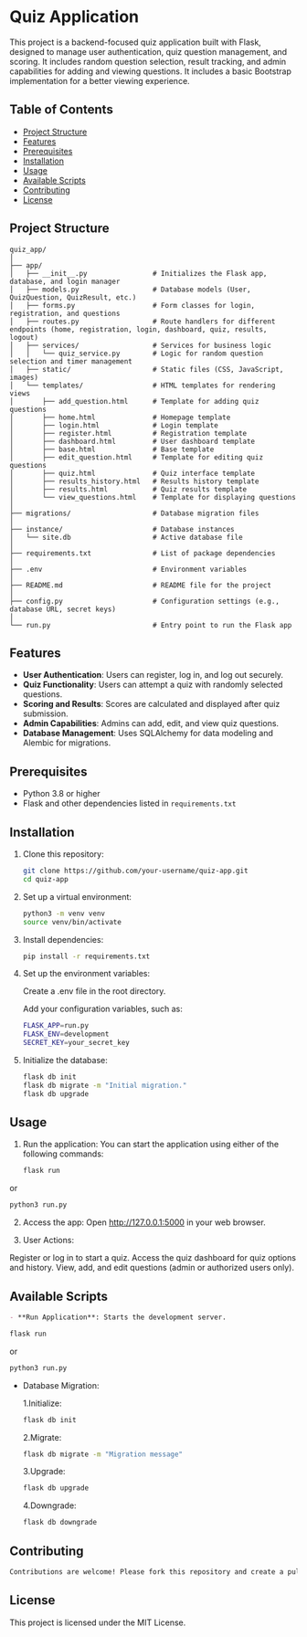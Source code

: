 # Quiz Application

This project is a backend-focused quiz application built with Flask, designed to manage user authentication, quiz question management, and scoring. It includes random question selection, result tracking, and admin capabilities for adding and viewing questions. It includes a basic Bootstrap implementation for a better viewing experience.

## Table of Contents
- [Project Structure](#project-structure)
- [Features](#features)
- [Prerequisites](#prerequisites)
- [Installation](#installation)
- [Usage](#usage)
- [Available Scripts](#available-scripts)
- [Contributing](#contributing)
- [License](#license)

## Project Structure

```plaintext
quiz_app/
│
├── app/
│   ├── __init__.py                # Initializes the Flask app, database, and login manager
│   ├── models.py                  # Database models (User, QuizQuestion, QuizResult, etc.)
│   ├── forms.py                   # Form classes for login, registration, and questions
│   ├── routes.py                  # Route handlers for different endpoints (home, registration, login, dashboard, quiz, results, logout)
│   ├── services/                  # Services for business logic
│   │   └── quiz_service.py        # Logic for random question selection and timer management
│   ├── static/                    # Static files (CSS, JavaScript, images)
│   └── templates/                 # HTML templates for rendering views
│       ├── add_question.html      # Template for adding quiz questions
│       ├── home.html              # Homepage template
│       ├── login.html             # Login template
│       ├── register.html          # Registration template
│       ├── dashboard.html         # User dashboard template
│       ├── base.html              # Base template
│       ├── edit_question.html     # Template for editing quiz questions
│       ├── quiz.html              # Quiz interface template
│       ├── results_history.html   # Results history template
│       ├── results.html           # Quiz results template
│       └── view_questions.html    # Template for displaying questions
│
├── migrations/                    # Database migration files
│
├── instance/                      # Database instances
│   └── site.db                    # Active database file
│
├── requirements.txt               # List of package dependencies
│
├── .env                           # Environment variables
│
├── README.md                      # README file for the project
│
├── config.py                      # Configuration settings (e.g., database URL, secret keys)
│
└── run.py                         # Entry point to run the Flask app
```

## Features

- **User Authentication**: Users can register, log in, and log out securely.
- **Quiz Functionality**: Users can attempt a quiz with randomly selected questions.
- **Scoring and Results**: Scores are calculated and displayed after quiz submission.
- **Admin Capabilities**: Admins can add, edit, and view quiz questions.
- **Database Management**: Uses SQLAlchemy for data modeling and Alembic for migrations.

## Prerequisites

- Python 3.8 or higher
- Flask and other dependencies listed in `requirements.txt`

## Installation

1. Clone this repository:
   ```bash
   git clone https://github.com/your-username/quiz-app.git
   cd quiz-app
   ```
2. Set up a virtual environment:
   ```bash
   python3 -m venv venv
   source venv/bin/activate
   ```

3. Install dependencies:
   ```bash
   pip install -r requirements.txt
   ```

4. Set up the environment variables:

      Create a .env file in the root directory.

      Add your configuration variables, such as:
      ```bash
      FLASK_APP=run.py
      FLASK_ENV=development
      SECRET_KEY=your_secret_key
      ```

6. Initialize the database:
   ```bash
   flask db init
   flask db migrate -m "Initial migration."
   flask db upgrade
   ```

## Usage

1. Run the application: You can start the application using either of the following commands:

   ```bash
   flask run
   ```

or

   ```bash
   python3 run.py
   ```

2. Access the app: Open http://127.0.0.1:5000 in your web browser.

3. User Actions:

Register or log in to start a quiz.
Access the quiz dashboard for quiz options and history.
View, add, and edit questions (admin or authorized users only).

## Available Scripts

```markdown
- **Run Application**: Starts the development server.
```
```bash
flask run
```

or

```bash
python3 run.py
```

- Database Migration:

  1.Initialize:
    ```bash
    flask db init
    ```
  2.Migrate:
    ```bash
    flask db migrate -m "Migration message"
    ```
  3.Upgrade:
    ```bash
    flask db upgrade
    ```
  4.Downgrade:
    ```bash
    flask db downgrade
    ```


## Contributing

```markdown
Contributions are welcome! Please fork this repository and create a pull request with your changes.
```

## License

This project is licensed under the MIT License.
